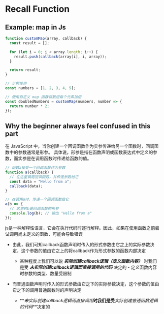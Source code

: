 # Recall Function


## Example: map in Js
```js
function customMap(array, callback) {
  const result = [];

  for (let i = 0; i < array.length; i++) {
    result.push(callback(array[i], i, array));
  }

  return result;
}

// 示例使用
const numbers = [1, 2, 3, 4, 5];

// 使用自定义 map 函数将数组每个元素加倍
const doubledNumbers = customMap(numbers, number => {
  return number * 2;
});
```

## Why the beginner always feel confused in this part

在 JavaScript 中，当你创建一个回调函数作为实参传递给另一个函数时，回调函数中的参数通常是形参。
具体说，形参是指在函数声明或函数表达式中定义的参数，而实参是在调用函数时传递给函数的值。

```js
// 函数a接受一个回调函数作为参数
function a(callback) {
  // 在这里调用回调函数，并传递参数给它
  const data = "Hello from a";
  callback(data);
}

// 在调用a时，传递一个回调函数给它
a(b => {
  // 这里的b是回调函数的形参
  console.log(b); // 输出 "Hello from a"
});
```

js是一种解释性语言，它会在执行代码时逐行解释。因此，如果在使用函数之前尝试调用尚未定义的函数，可能会导致错误

- 由此，我们可知callback函数声明时传入的形式参数由它之上的实际参数决定，这个参数的值由它之上的将callback作为形式参数的函数内部决定
  - 某种程度上我们可以说 **_实际创建callback逻辑（定义函数内容）_** 时我们是受 **_未实际创建callback逻辑而直接调用的代码_** 决定的 - 
定义函数内容时参数的类型、数量受限制

- 而普通函数声明时传入的形式参数由它之下的实际参数决定，这个参数的值由它之下的调用普通函数时的声明决定
  - **_未实际创建callback逻辑而直接调用_**时我们是受**_实际创建普通函数逻辑的代码_**决定的